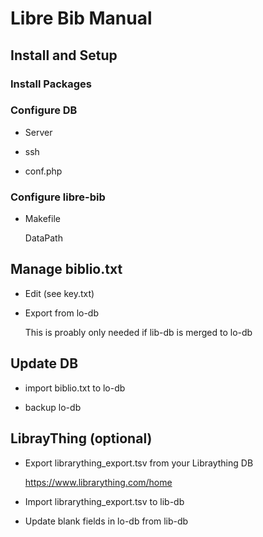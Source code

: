 # Libre Bib Manual

## Install and Setup

### Install Packages

### Configure DB

* Server

* ssh

* conf.php

### Configure libre-bib

* Makefile

  DataPath

## Manage biblio.txt

* Edit (see key.txt)

* Export from lo-db

  This is proably only needed if lib-db is merged to lo-db

## Update DB

* import biblio.txt to lo-db

* backup lo-db

## LibrayThing (optional)

* Export librarything_export.tsv from your Libraything DB

  https://www.librarything.com/home
  
* Import librarything_export.tsv to lib-db

* Update blank fields in lo-db from lib-db
